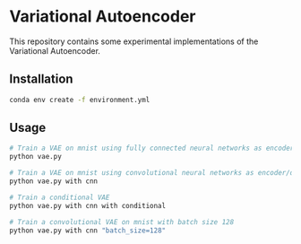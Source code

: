 # Variational Autoencoder

This repository contains some experimental implementations of the Variational Autoencoder.

## Installation

```bash
conda env create -f environment.yml
```

## Usage

```bash
# Train a VAE on mnist using fully connected neural networks as encoder/decoder
python vae.py

# Train a VAE on mnist using convolutional neural networks as encoder/decoder
python vae.py with cnn

# Train a conditional VAE
python vae.py with cnn with conditional

# Train a convolutional VAE on mnist with batch size 128
python vae.py with cnn "batch_size=128"
```
